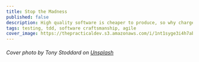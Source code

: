 ```yaml
---
title: Stop the Madness
published: false
description: High quality software is cheaper to produce, so why charge extra for tests?
tags: testing, tdd, software craftsmanship, agile
cover_image: https://thepracticaldev.s3.amazonaws.com/i/1nt1syge3i4h7abeg8bw.jpg
---
```


###### Cover photo by *Tony Stoddard* on [Unsplash](https://unsplash.com/@kereru?utm_source=unsplash&utm_medium=referral&utm_content=creditCopyText)
